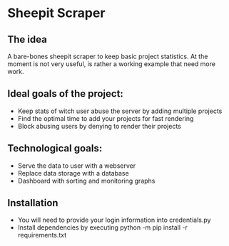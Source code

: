 # Sheepit Scraper

## The idea
A bare-bones sheepit scraper to keep basic project statistics.
At the moment is not very useful, is rather a working example that need more work.

## Ideal goals of the project:
* Keep stats of witch user abuse the server by adding multiple projects
* Find the optimal time to add your projects for fast rendering
* Block abusing users by denying to render their projects

## Technological goals:
* Serve the data to user with a webserver
* Replace data storage with a database
* Dashboard with sorting and monitoring graphs

## Installation
* You will need to provide your login information into credentials.py
* Install dependencies by executing python -m pip install -r requirements.txt
 
